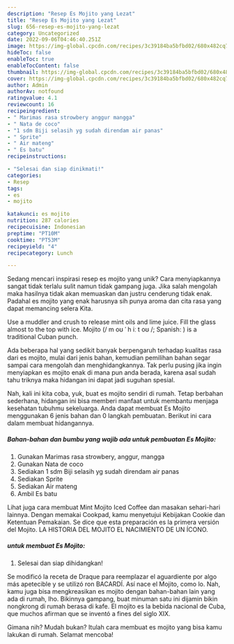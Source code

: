 ```yaml
---
description: "Resep Es Mojito yang Lezat"
title: "Resep Es Mojito yang Lezat"
slug: 656-resep-es-mojito-yang-lezat
category: Uncategorized
date: 2022-09-06T04:46:40.251Z
image: https://img-global.cpcdn.com/recipes/3c39184ba5bfbd02/680x482cq70/es-mojito-foto-resep-utama.jpg
hideToc: false
enableToc: true
enableTocContent: false
thumbnail: https://img-global.cpcdn.com/recipes/3c39184ba5bfbd02/680x482cq70/es-mojito-foto-resep-utama.jpg
cover: https://img-global.cpcdn.com/recipes/3c39184ba5bfbd02/680x482cq70/es-mojito-foto-resep-utama.jpg
author: Admin
authorAv: notfound
ratingvalue: 4.1
reviewcount: 16
recipeingredient:
- " Marimas rasa strowbery anggur mangga"
- " Nata de coco"
- "1 sdm Biji selasih yg sudah direndam air panas"
- " Sprite"
- " Air mateng"
- " Es batu"
recipeinstructions:

- "Selesai dan siap dinikmati!"
categories:
- Resep
tags:
- es
- mojito

katakunci: es mojito 
nutrition: 287 calories
recipecuisine: Indonesian
preptime: "PT10M"
cooktime: "PT53M"
recipeyield: "4"
recipecategory: Lunch

---
```





Sedang mencari inspirasi resep es mojito yang unik? Cara menyiapkannya sangat tidak terlalu sulit namun tidak gampang juga. Jika salah mengolah maka hasilnya tidak akan memuaskan dan justru cenderung tidak enak. Padahal es mojito yang enak harusnya sih punya aroma dan cita rasa yang dapat memancing selera Kita.





Use a muddler and crush to release mint oils and lime juice. Fill the glass almost to the top with ice. Mojito (/ m oʊ ˈ h iː t oʊ /; Spanish: ) is a traditional Cuban punch.

Ada beberapa hal yang sedikit banyak berpengaruh terhadap kualitas rasa dari es mojito, mulai dari jenis bahan, kemudian pemilihan bahan segar sampai cara mengolah dan menghidangkannya. Tak perlu pusing jika ingin menyiapkan es mojito enak di mana pun anda berada, karena asal sudah tahu triknya maka hidangan ini dapat jadi suguhan spesial.






Nah, kali ini kita coba, yuk, buat es mojito sendiri di rumah. Tetap berbahan sederhana, hidangan ini bisa memberi manfaat untuk membantu menjaga kesehatan tubuhmu sekeluarga. Anda dapat membuat Es Mojito menggunakan 6 jenis bahan dan 0 langkah pembuatan. Berikut ini cara dalam membuat hidangannya.

<!--inarticleads1-->

##### Bahan-bahan dan bumbu yang wajib ada untuk pembuatan Es Mojito:

1. Gunakan  Marimas rasa strowbery, anggur, mangga
1. Gunakan  Nata de coco
1. Sediakan 1 sdm Biji selasih yg sudah direndam air panas
1. Sediakan  Sprite
1. Sediakan  Air mateng
1. Ambil  Es batu


Lihat juga cara membuat Mint Mojito Iced Coffee dan masakan sehari-hari lainnya. Dengan memakai Cookpad, kamu menyetujui Kebijakan Cookie dan Ketentuan Pemakaian. Se dice que esta preparación es la primera versión del Mojito. LA HISTORIA DEL MOJITO EL NACIMIENTO DE UN ÍCONO. 

<!--inarticleads2-->

#####  untuk membuat Es Mojito:


1. Selesai dan siap dihidangkan!

Se modificó la receta de Draque para reemplazar el aguardiente por algo más apetecible y se utilizó ron BACARDÍ. Así nace el Mojito, como lo. Nah, kamu juga bisa mengkreasikan es mojito dengan bahan-bahan lain yang ada di rumah, lho. Bikinnya gampang, buat minuman satu ini dijamin bikin nongkrong di rumah berasa di kafe. El mojito es la bebida nacional de Cuba, que muchos afirman que se inventó a fines del siglo XIX. 

Gimana nih? Mudah bukan? Itulah cara membuat es mojito yang bisa kamu lakukan di rumah. Selamat mencoba!
